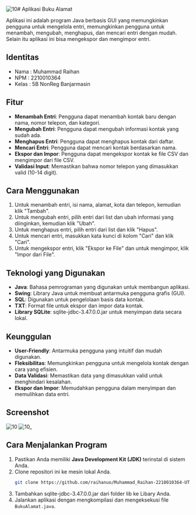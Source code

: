 ![10](https://github.com/user-attachments/assets/8b90da1e-31a6-4147-a05f-68cf0f02fcdb)# Aplikasi Buku Alamat
 
Aplikasi ini adalah program Java berbasis GUI yang memungkinkan pengguna untuk mengelola entri, memungkinkan pengguna untuk menambah, mengubah, menghapus, dan mencari entri dengan mudah. Selain itu aplikasi ini bisa mengekspor dan mengimpor entri.

## Identitas
- Nama  : Muhammad Raihan
- NPM   : 2210010364
- Kelas : 5B NonReg Banjarmasin

## Fitur
- **Menambah Entri**: Pengguna dapat menambah kontak baru dengan nama, nomor telepon, dan kategori.
- **Mengubah Entri**: Pengguna dapat mengubah informasi kontak yang sudah ada.
- **Menghapus Entri**: Pengguna dapat menghapus kontak dari daftar.
- **Mencari Entri**: Pengguna dapat mencari kontak berdasarkan nama.
- **Ekspor dan Impor**: Pengguna dapat mengekspor kontak ke file CSV dan mengimpor dari file CSV.
- **Validasi Input**: Memastikan bahwa nomor telepon yang dimasukkan valid (10-14 digit).

## Cara Menggunakan
1. Untuk menambah entri, isi nama, alamat, kota dan telepon, kemudian klik "Tambah".
2. Untuk mengubah entri, pilih entri dari list dan ubah informasi yang diinginkan, kemudian klik "Ubah".
3. Untuk menghapus entri, pilih entri dari list dan klik "Hapus".
4. Untuk mencari entri, masukkan kata kunci di kolom "Cari" dan klik "Cari".
5. Untuk mengekspor entri, klik "Ekspor ke File" dan untuk mengimpor, klik "Impor dari File".

## Teknologi yang Digunakan
- **Java**: Bahasa pemrograman yang digunakan untuk membangun aplikasi.
- **Swing**: Library Java untuk membuat antarmuka pengguna grafis (GUI).
- **SQL**: Digunakan untuk pengelolaan basis data kontak.
- **TXT**: Format file untuk ekspor dan impor data kontak.
- **Library SQLite**: sqlite-jdbc-3.47.0.0.jar untuk menyimpan data secara lokal.

## Keunggulan
- **User-Friendly**: Antarmuka pengguna yang intuitif dan mudah digunakan.
- **Fleksibilitas**: Memungkinkan pengguna untuk mengelola kontak dengan cara yang efisien.
- **Data Validasi**: Memastikan data yang dimasukkan valid untuk menghindari kesalahan.
- **Ekspor dan Impor**: Memudahkan pengguna dalam menyimpan dan memulihkan data entri.

## Screenshot
![10](https://github.com/user-attachments/assets/629a56e5-68b9-48d0-8b13-277600dfddf6)
![10_](https://github.com/user-attachments/assets/e0269fc1-cf54-4819-8230-bed9685ff304)

## Cara Menjalankan Program
1. Pastikan Anda memiliki **Java Development Kit (JDK)** terinstal di sistem Anda.
2. Clone repositori ini ke mesin lokal Anda.
   ```bash
   git clone https://github.com/raihanuo/Muhammad_Raihan-2210010364-UTS.git
3. Tambahkan sqlite-jdbc-3.47.0.0.jar dari folder lib ke Libary Anda.
4. Jalankan aplikasi dengan mengkompilasi dan mengeksekusi file `BukuAlamat.java`.
